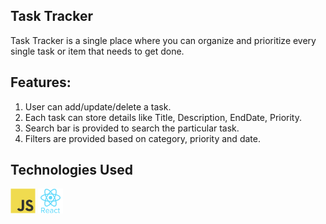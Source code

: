 <h2>Task Tracker</h2>
<p>Task Tracker is a single place where you can organize and prioritize every single task or item that needs to get done.</p>

<h2>Features:</h2>
<ol>
  <li>User can add/update/delete a task.</li> 
  <li>Each task can store details like Title, Description, EndDate, Priority.</li>
  <li>Search bar is provided to search the particular task.</li>
  <li>Filters are provided based on category, priority and date.</li>
</ol>

<h2>Technologies Used</h2>
<p> 
  <img src="https://raw.githubusercontent.com/devicons/devicon/master/icons/javascript/javascript-original.svg" alt="javascript" width="40" height="40"/> 
  <img src="https://raw.githubusercontent.com/devicons/devicon/master/icons/react/react-original-wordmark.svg" alt="react" width="40" height="40"/> 
</p>
